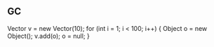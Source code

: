 ## GC ##
Vector v = new Vector(10);
for (int i = 1; i < 100; i++) {
Object o = new Object();
v.add(o);
o = null; 
}